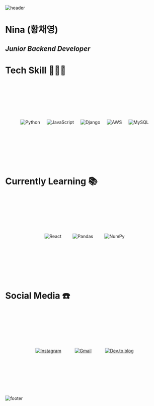 ![header](https://capsule-render.vercel.app/api?type=wave&color=gradient&height=300&section=header&text=Nina%20Hwang&fontSize=90)

# Nina (황채영)
## _Junior Backend Developer_



# Tech Skill 👩🏻‍💻

<p align="center" style="display:flex; justify-content:space-between; padding:3vh 5vw"><img alt="Python" src="https://img.shields.io/badge/python%20-%2314354C.svg?&style=for-the-badge&logo=python&logoColor=white"/>
<img alt="JavaScript" src="https://img.shields.io/badge/javascript%20-%23323330.svg?&style=for-the-badge&logo=javascript&logoColor=%23F7DF1E"/>
<img alt="Django" src="https://img.shields.io/badge/django%20-%23092E20.svg?&style=for-the-badge&logo=django&logoColor=white"/>
	<img alt="AWS" src="https://img.shields.io/badge/AWS%20-%23FF9900.svg?&style=for-the-badge&logo=amazon-aws&logoColor=white"/>
	<img alt="MySQL" src="https://img.shields.io/badge/mysql-%2300f.svg?&style=for-the-badge&logo=mysql&logoColor=white"/></p>
	
# Currently Learning 📚

<div style="display:flex; justify-content:space-between; padding:3vh 13vw"><img alt="React" src="https://img.shields.io/badge/react%20-%2320232a.svg?&style=for-the-badge&logo=react&logoColor=%2361DAFB"/>
<img alt="Pandas" src="https://img.shields.io/badge/pandas%20-%23150458.svg?&style=for-the-badge&logo=pandas&logoColor=white" />
<img alt="NumPy" src="https://img.shields.io/badge/numpy%20-%23013243.svg?&style=for-the-badge&logo=numpy&logoColor=white" /></div>

# Social Media ☎️

<div style="display:flex; justify-content:space-between; padding:3vh 10vw"><a href="https://www.instagram.com/hwang_ninaa/"><img alt="Instagram" src="https://img.shields.io/badge/@hwang_ninaa%20-%23E4405F.svg?&style=for-the-badge&logo=Instagram&logoColor=white"/></a>
<a href="https://mail.google.com/mail/?view=cm&fs=1&to=hwangninaa@gmail.com&su=SUBJECT&body=BODY&bcc=hwangninaa@gmail.com"><img alt="Gmail" src="https://img.shields.io/badge/Gmail-D14836?style=for-the-badge&logo=gmail&logoColor=white" /></a>
<a href="https://dev.to/ninahwang"><img alt="Dev.to blog" src="https://img.shields.io/badge/dev.to-0A0A0A?style=for-the-badge&logo=dev.to&logoColor=white"></div></a>

![footer](https://capsule-render.vercel.app/api?section=footer)
